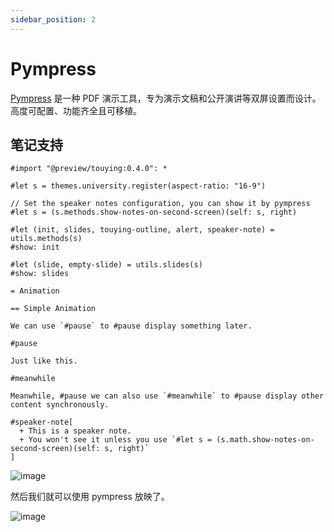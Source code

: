 ```yaml
---
sidebar_position: 2
---
```


# Pympress

[Pympress](https://github.com/Cimbali/pympress) 是一种 PDF 演示工具，专为演示文稿和公开演讲等双屏设置而设计。高度可配置、功能齐全且可移植。


## 笔记支持

```typst
#import "@preview/touying:0.4.0": *

#let s = themes.university.register(aspect-ratio: "16-9")

// Set the speaker notes configuration, you can show it by pympress
#let s = (s.methods.show-notes-on-second-screen)(self: s, right)

#let (init, slides, touying-outline, alert, speaker-note) = utils.methods(s)
#show: init

#let (slide, empty-slide) = utils.slides(s)
#show: slides

= Animation

== Simple Animation

We can use `#pause` to #pause display something later.

#pause

Just like this.

#meanwhile

Meanwhile, #pause we can also use `#meanwhile` to #pause display other content synchronously.

#speaker-note[
  + This is a speaker note.
  + You won't see it unless you use `#let s = (s.math.show-notes-on-second-screen)(self: s, right)`
]
```

![image](https://github.com/touying-typ/touying/assets/34951714/b43c7f99-c5f9-4084-aa70-c1561e8aafee)

然后我们就可以使用 pympress 放映了。

![image](https://github.com/touying-typ/touying/assets/34951714/afbe17cb-46d4-4507-90e8-959c53de95d5)

